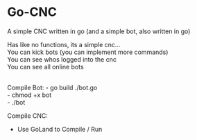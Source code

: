# Go-CNC
A simple CNC written in go (and a simple bot, also written in go)

Has like no functions, its a simple cnc...<br>
You can kick bots (you can implement more commands)<br>
You can see whos logged into the cnc<br>
You can see all online bots<br>

<br>
Compile Bot:
  - go build ./bot.go<br>
  - chmod +x bot<br>
  - ./bot<br>


Compile CNC:
  - Use GoLand to Compile / Run<br>
